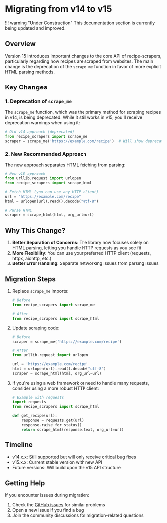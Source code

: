 # Migrating from v14 to v15

!!! warning "Under Construction"
    This documentation section is currently being updated and improved.

## Overview

Version 15 introduces important changes to the core API of recipe-scrapers, particularly regarding how recipes are scraped from websites. The main change is the deprecation of the `scrape_me` function in favor of more explicit HTML parsing methods.

## Key Changes

### 1. Deprecation of `scrape_me`

The `scrape_me` function, which was the primary method for scraping recipes in v14, is being deprecated. While it still works in v15, you'll receive deprecation warnings when using it:

```python
# Old v14 approach (deprecated)
from recipe_scrapers import scrape_me
scraper = scrape_me('https://example.com/recipe')  # Will show deprecation warning
```

### 2. New Recommended Approach

The new approach separates HTML fetching from parsing:

```python
# New v15 approach
from urllib.request import urlopen
from recipe_scrapers import scrape_html

# Fetch HTML (you can use any HTTP client)
url = "https://example.com/recipe"
html = urlopen(url).read().decode("utf-8")

# Parse HTML
scraper = scrape_html(html, org_url=url)
```

## Why This Change?

1. **Better Separation of Concerns**: The library now focuses solely on HTML parsing, letting you handle HTTP requests as you see fit
2. **More Flexibility**: You can use your preferred HTTP client (requests, httpx, aiohttp, etc.)
3. **Better Error Handling**: Separate networking issues from parsing issues

## Migration Steps

1. Replace `scrape_me` imports:
   ```python
   # Before
   from recipe_scrapers import scrape_me

   # After
   from recipe_scrapers import scrape_html
   ```

2. Update scraping code:
   ```python
   # Before
   scraper = scrape_me('https://example.com/recipe')

   # After
   from urllib.request import urlopen

   url = 'https://example.com/recipe'
   html = urlopen(url).read().decode("utf-8")
   scraper = scrape_html(html, org_url=url)
   ```

3. If you're using a web framework or need to handle many requests, consider using a more robust HTTP client:
   ```python
   # Example with requests
   import requests
   from recipe_scrapers import scrape_html

   def get_recipe(url):
       response = requests.get(url)
       response.raise_for_status()
       return scrape_html(response.text, org_url=url)
   ```

## Timeline

- v14.x.x: Still supported but will only receive critical bug fixes
- v15.x.x: Current stable version with new API
- Future versions: Will build upon the v15 API structure

## Getting Help

If you encounter issues during migration:

1. Check the [GitHub issues](https://github.com/hhursev/recipe-scrapers/issues) for similar problems
2. Open a new issue if you find a bug
3. Join the community discussions for migration-related questions
